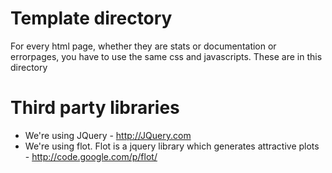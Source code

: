 # Template directory

For every html page, whether they are stats or documentation or errorpages, you have to use the same css and javascripts. These are in this directory

# Third party libraries

 * We're using JQuery - http://JQuery.com
 * We're using flot. Flot is a jquery library which generates attractive plots - http://code.google.com/p/flot/


